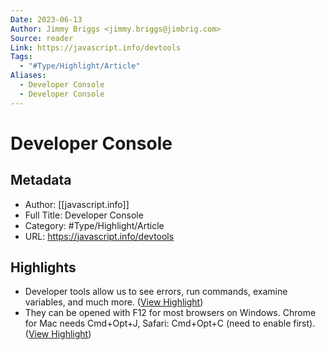 ```yaml
---
Date: 2023-06-13
Author: Jimmy Briggs <jimmy.briggs@jimbrig.com>
Source: reader
Link: https://javascript.info/devtools
Tags:
  - "#Type/Highlight/Article"
Aliases:
  - Developer Console
  - Developer Console
---
```

# Developer Console

## Metadata
- Author: [[javascript.info]]
- Full Title: Developer Console
- Category: #Type/Highlight/Article
- URL: https://javascript.info/devtools

## Highlights
- Developer tools allow us to see errors, run commands, examine variables, and much more. ([View Highlight](https://read.readwise.io/read/01h0fg6wcbr98rvnqc30yjbgc8))
- They can be opened with F12 for most browsers on Windows. Chrome for Mac needs Cmd+Opt+J, Safari: Cmd+Opt+C (need to enable first). ([View Highlight](https://read.readwise.io/read/01h0fg6yks54e1qzxah40jaw9p))
